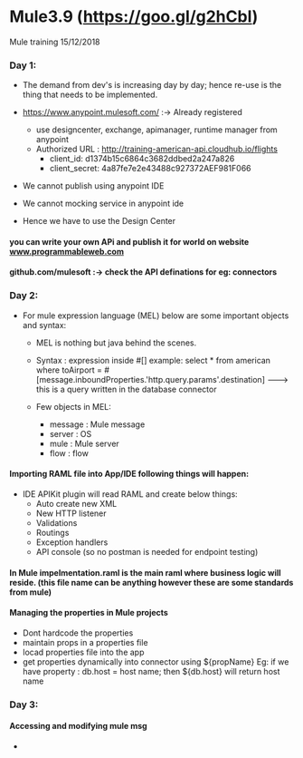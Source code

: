 # Mule3.9 (https://goo.gl/g2hCbl)
Mule training 15/12/2018

### Day 1: 
- The demand from dev's is increasing day by day; hence re-use is the thing that needs to be implemented.
- https://www.anypoint.mulesoft.com/ :-> Already registered 
    - use designcenter, exchange, apimanager, runtime manager from anypoint 
    - Authorized URL : http://training-american-api.cloudhub.io/flights
      - client_id:  d1374b15c6864c3682ddbed2a247a826
      - client_secret:   4a87fe7e2e43488c927372AEF981F066
      
- We cannot publish using anypoint IDE
- We cannot mocking service in anypoint ide
- Hence we have to use the Design Center

#### you can write your own APi and publish it for world on website www.programmableweb.com

#### github.com/mulesoft :-> check the API definations for eg: connectors

### Day 2:
- For mule expression language (MEL) below are some important objects and syntax:
    - MEL is nothing but java behind the scenes.
    - Syntax : expression inside #[] example: select * from american where toAirport = #[message.inboundProperties.'http.query.params'.destination] ---> this is a query written in the database connector
    
    - Few objects in MEL:
        - message : Mule message
        - server : OS
        - mule : Mule server
        - flow : flow
        
#### Importing RAML file into App/IDE following things will happen:
- IDE APIKit plugin will read RAML and create below things:
    - Auto create new XML
    - New HTTP listener
    - Validations
    - Routings
    - Exception handlers
    - API console (so no postman is needed for endpoint testing)

#### In Mule impelmentation.raml is the main raml where business logic will reside. (this file name can be anything however these are some standards from mule)

#### Managing the properties in Mule projects
- Dont hardcode the properties
- maintain props in a properties file
- locad properties file into the app
- get properties dynamically into connector using ${propName}
    Eg: if we have property : db.host = host name; then ${db.host} will return host name
    
### Day 3:
#### Accessing and modifying mule msg
- 
